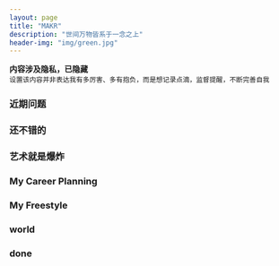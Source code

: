 ```yaml
---
layout: page
title: "MAKR"
description: "世间万物皆系于一念之上"
header-img: "img/green.jpg"
---
```

**内容涉及隐私，已隐藏**  
`设置该内容并非表达我有多厉害、多有抱负，而是想记录点滴，监督提醒，不断完善自我`  
### 近期问题
<!-- - 今晚要买洗发水之类的了 -->
<!-- - 淘宝买衣服，鞋子 -->
<!-- - 过一段时间我的背伤应该好了要开始健身了 -->
<!-- - 注意我的板书问题 -->
<!-- - 买小学1-6年纪的新版书 -->
<!-- - 衣服该洗了 -->
<!-- - 多花时间准备教师资格证 -->
<!-- - 还有未来格局的一些思考 -->
<!-- - 黑芝麻坚果蛋白质枸杞 -->
<!-- - 注意生活习惯的各方面 -->
<!-- - 房间整洁，定期打扫 -->
<!-- - 有时间必须学学炒菜了，但是可能这一年是抽不出精力了 -->
<!-- - 控制情绪吧，冷静，保持清醒 -->
<!-- - 多出去晒太阳，对我有很大的帮助 -->
<!-- - 感觉说话聊天挺重要的，与人相处方面，需要多交朋友 -->
<!-- - 自律 -->
<!-- - 执行力 -->
<!-- - 每天早晨煮两个鸡蛋 -->
<!-- - 五险一金详细了解一下 -->

### 还不错的
<!-- - 慢慢来，我有太多的事情想做了，我怎么甘心只当一名最普通的老师呢 -->
<!-- - 我想做一个附有个性的新时代的老师，有机会的话我可以考研当个大学老师的 -->
<!-- - 期待明天清晨瑟瑟的冷风 -->
<!-- - 作息时间最近控制得相对合理，只是中午午休有所欠缺，午休是很有必要的 -->

### 艺术就是爆炸
<!-- `singer`     `fitness`    `English`   -->
<!-- `dancer`     `author`      `Photoshop` -->

### My Career Planning  
<!-- （设想） -->
<!-- 小学语文老师 -->
<!-- 初中语文老师 -->
<!-- 英语 -->
<!-- 国际汉语老师 -->
<!-- 拉美 -->

### My Freestyle
<!-- - 人群喧嚣，我愿心沉大海，静听日月 -->
<!-- - 与时俱进，敢于拥抱新事物，应对新变化 -->
<!-- - 独立思考 -->
<!-- - 谁年轻的时候没有爱过几个渣女 -->
<!-- - 养成良好的习惯，在于不受环境的诱惑，在于高度自信的自律 -->
<!-- - 逃离舒适圈 -->
<!-- - 拒绝拖延症 -->
<!-- - 很多时候选择比努力更重要 -->
<!-- - 大学我荒废了四年，往后余生我要不一样的烟火 -->
<!-- - 复利是世界的第八大奇迹，其威力甚至超过了原子弹 -->
<!-- - 终身学习的时代 -->
<!-- - 要懂得生活 -->
<!-- - 做饭炒菜 -->
<!-- - 朋友 -->
<!-- - 冷静思考分析总结反思 -->
<!-- - 作息时间 -->
<!-- - 执行力 -->
<!-- - 穿搭个人风格，形象 -->
<!-- - 自律 -->
<!-- - 习惯的力量 -->
<!-- - 35岁的中年危机 -->
<!-- - 懂得时间管理，让生活更有条理，你将会更具幸福感 -->
<!-- - 早睡早起，有益身体 -->
<!-- - 心无旁骛，世间万物皆系于一念之上 -->
<!-- - 学一种新事物需要多久，20个小时就够了 -->
<!-- - 就是要释放自己的个性，艺术就是爆炸，无所谓永恒 -->
<!-- - 在擅长的领域做到极致，是普通人为数不多的捷径 -->
<!-- - 人越是活得明白，越是有想做的事情，越是孤独 -->
<!-- - 别让旁人轻易打乱你的生活节奏 -->
<!-- - 深度老龄化社会已经在不经意间来临了 -->
<!-- - 效率很重要，不做低效的勤奋者 -->

### world
<!-- - 国家公布2030年将开始实行每周3休制 -->
<!-- - 虚拟现实的发展VR-AR -->
<!-- - 未来人类出行方式科技的发展很大程度会改变我们的生活方式 -->

### done
<!-- - 健身需要注意了，上次健身拉伤感觉影响还是非常大的，以后一定要注意这方面 -->

